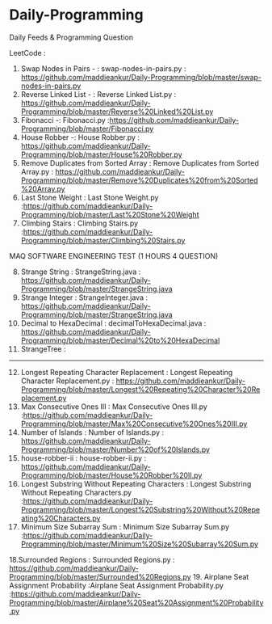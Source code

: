 # Daily-Programming
Daily Feeds &amp; Programming Question

LeetCode :
   1. Swap Nodes in Pairs  - : swap-nodes-in-pairs.py : https://github.com/maddieankur/Daily-Programming/blob/master/swap-nodes-in-pairs.py
   2. Reverse Linked List  - : Reverse Linked List.py : https://github.com/maddieankur/Daily-Programming/blob/master/Reverse%20Linked%20List.py
   3. Fibonacci -: Fibonacci.py :https://github.com/maddieankur/Daily-Programming/blob/master/Fibonacci.py
   4. House Robber -: House Robber.py : https://github.com/maddieankur/Daily-Programming/blob/master/House%20Robber.py
   5. Remove Duplicates from Sorted Array : Remove Duplicates from Sorted Array.py : https://github.com/maddieankur/Daily-Programming/blob/master/Remove%20Duplicates%20from%20Sorted%20Array.py
   6. Last Stone Weight : Last Stone Weight.py :https://github.com/maddieankur/Daily-Programming/blob/master/Last%20Stone%20Weight
   7. Climbing Stairs : Climbing Stairs.py :https://github.com/maddieankur/Daily-Programming/blob/master/Climbing%20Stairs.py
   
   MAQ SOFTWARE ENGINEERING TEST (1 HOURS 4 QUESTION)
   
   8. Strange String : StrangeString.java : https://github.com/maddieankur/Daily-Programming/blob/master/StrangeString.java
   9. Strange Integer : StrangeInteger.java : https://github.com/maddieankur/Daily-Programming/blob/master/StrangeString.java
   10. Decimal to HexaDecimal : decimalToHexaDecimal.java : https://github.com/maddieankur/Daily-Programming/blob/master/Decimal%20to%20HexaDecimal
   11. StrangeTree : 
   
   ----------------------------------------
   
   12. Longest Repeating Character Replacement : Longest Repeating Character Replacement.py : https://github.com/maddieankur/Daily-Programming/blob/master/Longest%20Repeating%20Character%20Replacement.py
   13. Max Consecutive Ones III : Max Consecutive Ones III.py :https://github.com/maddieankur/Daily-Programming/blob/master/Max%20Consecutive%20Ones%20III.py
   14. Number of Islands : Number of Islands.py : https://github.com/maddieankur/Daily-Programming/blob/master/Number%20of%20Islands.py
   15. house-robber-ii : house-robber-ii.py : https://github.com/maddieankur/Daily-Programming/blob/master/House%20Robber%20II.py
   16. Longest Substring Without Repeating Characters : Longest Substring Without Repeating Characters.py :https://github.com/maddieankur/Daily-Programming/blob/master/Longest%20Substring%20Without%20Repeating%20Characters.py
   17. Minimum Size Subarray Sum : Minimum Size Subarray Sum.py :https://github.com/maddieankur/Daily-Programming/blob/master/Minimum%20Size%20Subarray%20Sum.py
   
   18.Surrounded Regions :  	Surrounded Regions.py : https://github.com/maddieankur/Daily-Programming/blob/master/Surrounded%20Regions.py
   19. Airplane Seat Assignment Probability :Airplane Seat Assignment Probability.py :https://github.com/maddieankur/Daily-Programming/blob/master/Airplane%20Seat%20Assignment%20Probability.py
